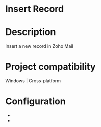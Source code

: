 ﻿# Insert Record

# Description

Insert a new record in Zoho Mail

# Project compatibility

Windows | Cross-platform

# Configuration

* 
*
